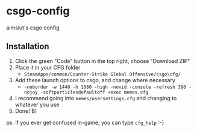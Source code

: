 # csgo-config
aimslut's csgo config

## Installation
1. Click the green "Code" button in the top right, choose "Download ZIP"
2. Place it in your CFG folder 
   - `SteamApps/common/Counter-Strike Global Offensive/csgo\cfg/`
3. Add these launch options to csgo, and change where necessary 
   - `-noborder -w 1440 -h 1080 -high -novid -console -refresh 390 -nojoy -softparticlesdefaultoff +exec memes.cfg`
4. I recommend going into `memes/usersettings.cfg` and changing to whatever you use
5. Done! B)

ps. if you ever get confused in-game, you can type `cfg_help` :-)
